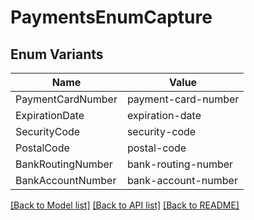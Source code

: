 # PaymentsEnumCapture

## Enum Variants

| Name | Value |
|---- | -----|
| PaymentCardNumber | payment-card-number |
| ExpirationDate | expiration-date |
| SecurityCode | security-code |
| PostalCode | postal-code |
| BankRoutingNumber | bank-routing-number |
| BankAccountNumber | bank-account-number |


[[Back to Model list]](../README.md#documentation-for-models) [[Back to API list]](../README.md#documentation-for-api-endpoints) [[Back to README]](../README.md)


